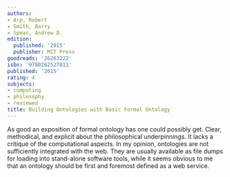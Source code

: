 ```yaml
---
authors:
- Arp, Robert
- Smith, Barry
- Spear, Andrew D.
edition:
  published: '2015'
  publisher: MIT Press
goodreads: '26263222'
isbn: '9780262527811'
published: '2015'
rating: 4
subjects:
- computing
- philosophy
- reviewed
title: Building Ontologies with Basic Formal Ontology
---
```

As good an exposition of formal ontology has one could possibly get. Clear, methodical, and explicit about the philosophical underpinnings. It lacks a critique of the computational aspects. In my opinion, ontologies are not sufficiently integrated with the web. They are usually available as file dumps for loading into stand-alone software tools, while it seems obvious to me that an ontology should be first and foremost defined as a web service.
